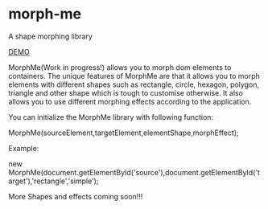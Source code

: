 # morph-me
A shape morphing library

[DEMO](http://www.amituslab.com/github/MorphMe/examples/morph-me.html)

MorphMe(Work in progress!) allows you to morph dom elements to containers. The unique features of MorphMe are that it allows you to morph elements with different shapes such as rectangle, circle, hexagon, polygon, triangle and other shape which is tough to customise otherwise. It also allows you to use different morphing effects according to the application.

You can initialize the MorphMe library with following function:

MorphMe(sourceElement,targetElement,elementShape,morphEffect);

Example:

<bold>
new MorphMe(document.getElementById('source'),document.getElementById('target'),'rectangle','simple');
</bold>

More Shapes and effects coming soon!!!